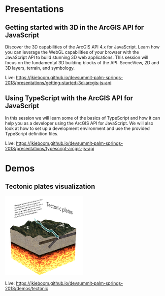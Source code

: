 # Presentations

## Getting started with 3D in the ArcGIS API for JavaScript

Discover the 3D capabilities of the ArcGIS API 4.x for JavaScript. Learn how you can leverage the WebGL capabilities of your browser with the JavaScript API to build stunning 3D web applications. This session will focus on the fundamental 3D building blocks of the API: SceneView, 2D and 3D layers, terrain, and symbology.

Live: https://jkieboom.github.io/devsummit-palm-springs-2018/presentations/getting-started-3d-arcgis-js-api

## Using TypeScript with the ArcGIS API for JavaScript

In this session we will learn some of the basics of TypeScript and how it can help you as a developer using the ArcGIS API for JavaScript. We will also look at how to set up a development environment and use the provided TypeScript definition files.

Live: https://jkieboom.github.io/devsummit-palm-springs-2018/presentations/typescript-arcgis-js-api

# Demos

## Tectonic plates visualization

<img alt="Tectonic plates app screenshot" src="demos/tectonic/img/screenshot.png" width="50%"/>

Live: https://jkieboom.github.io/devsummit-palm-springs-2018/demos/tectonic
